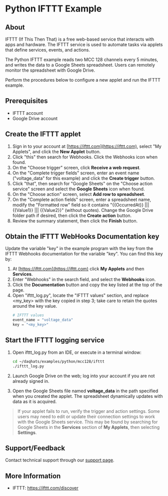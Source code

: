 # Python IFTTT Example

## About
IFTTT (If This Then That) is a free web-based service that interacts with apps
and hardware. The IFTTT service is used to automate tasks via applets that
define services, events, and actions.

The Python IFTTT example reads two MCC 128 channels every 5 minutes, and writes
the data to a Google Sheets spreadsheet. Users can remotely monitor the
spreadsheet with Google Drive.

Perform the procedures below to configure a new applet and run the IFTTT example.

## Prerequisites
- IFTTT account
- Google Drive account

## Create the IFTTT applet

1. Sign in to your account at [https://ifttt.com](https://ifttt.com), select
"My Applets", and click the **New Applet** button.
2. Click "this" then search for Webhooks. Click the Webhooks icon when found.
3. On the "Choose trigger" screen, click **Receive a web request**.
4. On the "Complete trigger fields" screen, enter an event name ("voltage_data"
for this example) and click the **Create trigger** button.
5. Click "that", then search for "Google Sheets" on the "Choose action service"
screen and select the **Google Sheets** icon when found.
6. On the "Choose action" screen, select **Add row to spreadsheet**.
7. On the "Complete action fields" screen, enter a spreadsheet name, modify the
"Formatted row" field so it contains "{{OccurredAt}} ||| {{Value1}} ||| {{Value2}}"
(without quotes). Change the Google Drive folder path if desired, then
click the **Create action** button.
8. Review the summary statement, then click the **Finish** button.

## Obtain the IFTTT WebHooks Documentation key
Update the variable "key" in the example program with the key from the IFTTT
Webhooks documentation for the variable "key".  You can find this key by:
1. At [https://ifttt.com](https://ifttt.com) click **My Applets** and then
**Services**.
2. Enter "Webhooks" in the search field, and select the **Webhooks** icon.
3. Click the **Documentation** button and copy the key listed at the top of the
page.
4. Open "ifttt_log.py", locate the "IFTTT values" section, and replace <my_key>
with the key copied in step 3; take care to retain the quotes around the key
value.
    ```python
    # IFTTT values
    event_name = "voltage_data"
    key = "<my_key>"
    ```

## Start the IFTTT logging service
1. Open ifttt_log.py from an IDE, or execute in a terminal window:
   ```sh
   cd ~/daqhats/examples/python/mcc128/ifttt
   ./ifttt_log.py
   ```

2. Launch Google Drive on the web; log into your account if you are not already
signed in.
3. Open the Google Sheets file named **voltage_data** in the path specified when
you created the applet. The spreadsheet dynamically updates with data as it is
acquired.

> If your applet fails to run, verify the trigger and action settings.
> Some users may need to edit or update their connection settings to work with
the Google Sheets service. This may be found by searching for Google Sheets in
the **Services** section of **My Applets**, then selecting **Settings**.

## Support/Feedback
Contact technical support through our
[support page](https://www.mccdaq.com/support/support_form.aspx).

## More Information
- IFTTT: https://ifttt.com/discover
